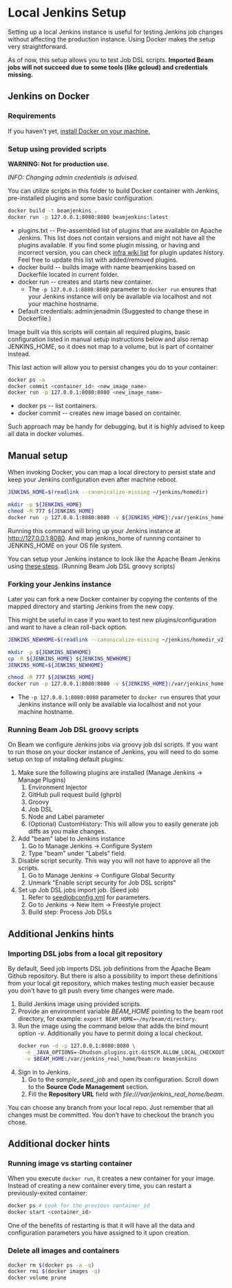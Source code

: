 <!--
    Licensed to the Apache Software Foundation (ASF) under one
    or more contributor license agreements.  See the NOTICE file
    distributed with this work for additional information
    regarding copyright ownership.  The ASF licenses this file
    to you under the Apache License, Version 2.0 (the
    "License"); you may not use this file except in compliance
    with the License.  You may obtain a copy of the License at

      http://www.apache.org/licenses/LICENSE-2.0

    Unless required by applicable law or agreed to in writing,
    software distributed under the License is distributed on an
    "AS IS" BASIS, WITHOUT WARRANTIES OR CONDITIONS OF ANY
    KIND, either express or implied.  See the License for the
    specific language governing permissions and limitations
    under the License.
-->

# Local Jenkins Setup

Setting up a local Jenkins instance is useful for testing Jenkins job changes
without affecting the production instance. Using Docker makes the setup very
straightforward.

As of now, this setup allows you to test Job DSL scripts. **Imported Beam jobs
will not succeed due to some tools (like gcloud) and credentials missing.**

## Jenkins on Docker

### Requirements
If you haven't yet, [install Docker on your machine.](https://docs.docker.com/install/)

### Setup using provided scripts

**WARNING: Not for production use.**

*INFO: Changing admin credentials is advised.*

You can utilize scripts in this folder to build Docker container with Jenkins,
pre-installed plugins and some basic configuration.

```bash
docker build -t beamjenkins .
docker run -p 127.0.0.1:8080:8080 beamjenkins:latest
```
* plugins.txt -- Pre-assembled list of plugins that are available on Apache
  Jenkins. This list does not contain versions and might not have all the
  plugins available. If you find some plugin missing, or having and incorrect
  version, you can check
  [infra wiki list](https://cwiki.apache.org/confluence/display/INFRA/Jenkins+Plugin+Upgrades)
  for plugin updates history. Feel free to update this list with added/removed
  plugins.
* docker build -- builds image with name beamjenkins based on Dockerfile located
  in current folder.
* docker run -- creates and starts new container.
    * The `-p 127.0.0.1:8080:8080` parameter to `docker run` ensures that your
      Jenkins instance will only be available via localhost and not your machine
      hostname.
* Default credentials: admin:jenadmin (Suggested to change these in Dockerfile.)

Image built via this scripts will contain all required plugins, basic
configuration listed in manual setup instructions below and also remap
JENKINS_HOME, so it does not map to a volume, but is part of container instead.

This last action will allow you to persist changes you do to your container:

```bash
docker ps -a
docker commit <container_id> <new_image_name>
docker run -p 127.0.0.1:8080:8080 <new_image_name>
```
* docker ps -- list containers.
* docker commit -- creates new image based on container.

Such approach may be handy for debugging, but it is highly advised to keep all
data in docker volumes.

## Manual setup

When invoking Docker, you can map a local directory to persist state and keep
your Jenkins configuration even after machine reboot.

```bash
JENKINS_HOME=$(readlink --canonicalize-missing ~/jenkins/homedir)

mkdir -p ${JENKINS_HOME}
chmod -R 777 ${JENKINS_HOME}
docker run -p 127.0.0.1:8080:8080 -v ${JENKINS_HOME}:/var/jenkins_home jenkins/jenkins:lts
```

Running this command will bring up your Jenkins instance at
http://127.0.0.1:8080. And map jenkins_home of running container to JENKINS_HOME
on your OS file system.

You can setup your Jenkins instance to look like the Apache Beam Jenkins using
[these steps](#running-beam-job-dsl-groovy-scripts). (Running Beam Job DSL groovy scripts)

### Forking your Jenkins instance

Later you can fork a new Docker container by copying the contents of the mapped
directory and starting Jenkins from the new copy.

This might be useful in case if you want to test new plugins/configuration and
want to have a clean roll-back option.

```bash
JENKINS_NEWHOME=$(readlink --canonicalize-missing ~/jenkins/homedir_v2)

mkdir -p ${JENKINS_NEWHOME}
cp -R ${JENKINS_HOME} ${JENKINS_NEWHOME}
JENKINS_HOME=${JENKINS_NEWHOME}

chmod -R 777 ${JENKINS_HOME}
docker run -p 127.0.0.1:8080:8080 -v ${JENKINS_HOME}:/var/jenkins_home jenkins/jenkins:lts
```
* The `-p 127.0.0.1:8080:8080` parameter to `docker run` ensures that your
      Jenkins instance will only be available via localhost and not your machine
      hostname.

### Running Beam Job DSL groovy scripts

On Beam we configure Jenkins jobs via groovy job dsl scripts. If you want to run
those on your docker instance of Jenkins, you will need to do some setup on top
of installing default plugins:

1.  Make sure the following plugins are installed (Manage Jenkins -> Manage Plugins)
    1.  Environment Injector
    1.  GitHub pull request build (ghprb)
    1.  Groovy
    1.  Job DSL
    1.  Node and Label parameter
    1.  (Optional) CustomHistory: This will allow you to easily generate job
        diffs as you make changes.
1.  Add "beam" label to Jenkins instance
    1.  Go to Manage Jenkins -> Configure System
    1.  Type "beam" under "Labels" field.
1.  Disable script security. This way you will not have to approve all the
    scripts.
    1.  Go to Manage Jenkins -> Configure Global Security
    1.  Unmark "Enable script security for Job DSL scripts"
1.  Set up Job DSL jobs import job. (Seed job)
    1.  Refer to [seedjobconfig.xml](./seedjobconfig.xml) for parameters.
    1.  Go to Jenkins -> New Item -> Freestyle project
    1.  Build step: Process Job DSLs

## Additional Jenkins hints

### Importing DSL jobs from a local git repository

By default, Seed job imports DSL job definitions from the Apache Beam Github
repository. But there is also a possibility to import these definitions from
your local git repository, which makes testing much easier because you don't
have to git push every time changes were made.

1. Build Jenkins image using provided scripts.
1. Provide an environment variable *BEAM_HOME* pointing to the beam root
   directory, for example: `export BEAM_HOME=~/my/beam/directory`.
1. Run the image using the command below that adds the bind mount option *-v*.
   Additionally you have to permit doing a local checkout.
   ```bash
   docker run -d -p 127.0.0.1:8080:8080 \
     -e _JAVA_OPTIONS=-Dhudson.plugins.git.GitSCM.ALLOW_LOCAL_CHECKOUT=true \
     -v $BEAM_HOME:/var/jenkins_real_home/beam:ro beamjenkins
   ```
1. Sign in to Jenkins.
    1. Go to the *sample_seed_job* and open its configuration. Scroll down to
       the **Source Code Management** section.
    1. Fill the **Repository URL** field with *file:///var/jenkins_real_home/beam*.

You can choose any branch from your local repo. Just remember that all changes
must be committed. You don’t have to checkout the branch you chose.

## Additional docker hints

### Running image vs starting container

When you execute `docker run`, it creates a new container for your image.
Instead of creating a new container every time, you can restart a
previously-exited container:

```bash
docker ps # Look for the previous container_id
docker start <container_id>
```

One of the benefits of restarting is that it will have all the data and
configuration parameters you have assigned to it upon creation.

### Delete all images and containers
```bash
docker rm $(docker ps -a -q)
docker rmi $(docker images -q)
docker volume prune
```

